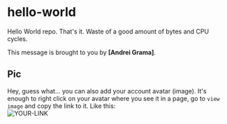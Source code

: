 # hello-world

Hello World repo. That's it. Waste of a good amount of bytes and CPU cycles.

This message is brought to you by **[Andrei Grama]**.

## Pic

Hey, guess what... you can also add your account avatar (image). It's enough to right click on your avatar where you see it in a page, go to `view image` and copy the link to it.
Like this:  
![YOUR-LINK](https://avatars.githubusercontent.com/u/108219608?s=400&v=4)
